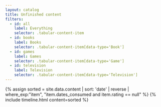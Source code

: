 ```yaml
---
layout: catalog
title: Unfinished content
filters:
  - id: all
    label: Everything
    selector: .tabular-content-item
  - id: books
    label: Books
    selector: .tabular-content-item[data-type='Book']
  - id: games
    label: Games
    selector: .tabular-content-item[data-type='Game']
  - id: television
    label: Television
    selector: .tabular-content-item[data-type='Television']
---
```


{% assign sorted = site.data.content | sort: 'date' | reverse | where_exp:"item", "item.dates_consumed and item.rating == null" %}
{% include timeline.html content=sorted %}